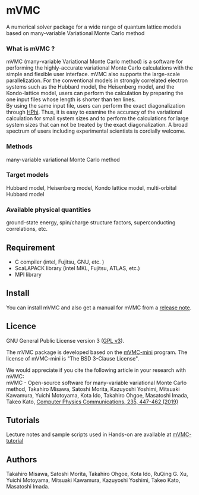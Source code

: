 # mVMC

A numerical solver package for a wide range of quantum lattice models based on many-variable Variational Monte Carlo method

### What is mVMC ?

mVMC (many-variable Variational Monte Carlo method)
is a software for performing the highly-accurate 
variational Monte Carlo calculations
with the simple and flexible user interface.
mVMC also supports the large-scale parallelization.
For the conventional models in strongly correlated electron systems such as the Hubbard model, the Heisenberg model, and the Kondo-lattice model,
users can perform the calculation by preparing the one input files whose length is shorter than ten lines.  
By using the same input file, users can perform the exact diagonalization through [HPhi](https://github.com/QLMS/HPhi/releases).
Thus, it is easy to examine the accuracy of the variational calculation for small system sizes
and to perform the calculations 
for large system sizes that can not be treated 
by the exact diagonalization.
A broad spectrum of users including experimental scientists is cordially welcome.


### Methods

many-variable variational Monte Carlo method


### Target models

Hubbard model, Heisenberg model, Kondo lattice model, multi-orbital Hubbard model

### Available physical quantities

ground-state energy, spin/charge structure factors, superconducting correlations, etc.


## Requirement

- C compiler (intel, Fujitsu, GNU, etc. ) 
- ScaLAPACK library (intel MKL, Fujitsu, ATLAS, etc.) 
- MPI library

## Install

You can install mVMC and also get a manual for mVMC from a [release note](https://github.com/issp-center-dev/mVMC/releases).


## Licence

GNU General Public License version 3 ([GPL v3](http://www.gnu.org/licenses/gpl-3.0.en.html)). 

The mVMC package is developed based on the [mVMC-mini](https://github.com/fiber-miniapp/mVMC-mini) program. The license of mVMC-mini is "The BSD 3-Clause License".

We would appreciate if you cite the following article in your research with mVMC:  
mVMC - Open-source software for many-variable variational Monte Carlo method, Takahiro Misawa, Satoshi Morita, Kazuyoshi Yoshimi, Mitsuaki Kawamura, Yuichi Motoyama, Kota Ido, Takahiro Ohgoe, Masatoshi Imada, Takeo Kato, 
[Computer Physics Communications, 235, 447-462 (2019)](https://www.sciencedirect.com/science/article/pii/S0010465518303102)


## Tutorials

Lecture notes and sample scripts used in Hands-on
are available at [mVMC-tutorial](https://github.com/issp-center-dev/mVMC-tutorial)

## Authors

Takahiro Misawa, Satoshi Morita, Takahiro Ohgoe, Kota Ido, RuQing G. Xu, Yuichi Motoyama, Mitsuaki Kawamura, Kazuyoshi Yoshimi, Takeo Kato, Masatoshi Imada.

